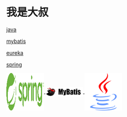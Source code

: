 # 我是大叔

[java](java)

[mybatis](mybatis)

[eureka](eureka)

[spring](spring)


<a href="spring">
    <img src="./assets/spring-logo.svg" width="100" height="100" alt="spring" align=center />
</a>
<a href="mybatis">
    <img src="./assets/mybatis-logo.png" width="100" alt="mybatis" align=center />
</a>
<a href="java">
    <img src="./assets/java-logo.svg" width="100" alt="java" align=center />
</a>



